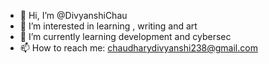 - 👋 Hi, I’m @DivyanshiChau
- 👀 I’m interested in learning , writing and art
- 🌱 I’m currently learning development and cybersec
- 📫 How to reach me: chaudharydivyanshi238@gmail.com

<!---
DivyanshiChau/DivyanshiChau is a ✨ special ✨ repository because its `README.md` (this file) appears on your GitHub profile.
You can click the Preview link to take a look at your changes.
--->
